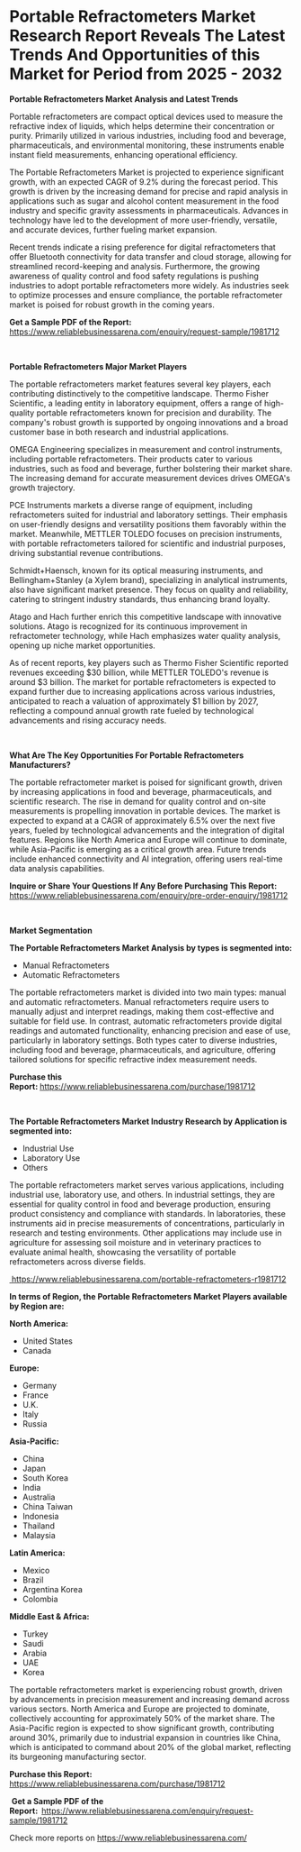 <p><h1>Portable Refractometers Market Research Report Reveals The Latest Trends And Opportunities of this Market for Period from 2025 - 2032</h1></p><p><strong>Portable Refractometers Market Analysis and Latest Trends</strong></p>
<p><p>Portable refractometers are compact optical devices used to measure the refractive index of liquids, which helps determine their concentration or purity. Primarily utilized in various industries, including food and beverage, pharmaceuticals, and environmental monitoring, these instruments enable instant field measurements, enhancing operational efficiency.</p><p>The Portable Refractometers Market is projected to experience significant growth, with an expected CAGR of 9.2% during the forecast period. This growth is driven by the increasing demand for precise and rapid analysis in applications such as sugar and alcohol content measurement in the food industry and specific gravity assessments in pharmaceuticals. Advances in technology have led to the development of more user-friendly, versatile, and accurate devices, further fueling market expansion. </p><p>Recent trends indicate a rising preference for digital refractometers that offer Bluetooth connectivity for data transfer and cloud storage, allowing for streamlined record-keeping and analysis. Furthermore, the growing awareness of quality control and food safety regulations is pushing industries to adopt portable refractometers more widely. As industries seek to optimize processes and ensure compliance, the portable refractometer market is poised for robust growth in the coming years.</p></p>
<p><strong>Get a Sample PDF of the Report:&nbsp;</strong> <a href="https://www.reliablebusinessarena.com/enquiry/request-sample/1981712?utm_campaign=1143&utm_medium=2&utm_source=Github&utm_content=ia&utm_term=20022025&utm_id=portable-refractometers">https://www.reliablebusinessarena.com/enquiry/request-sample/1981712</a></p>
<p>&nbsp;</p>
<p><strong>Portable Refractometers Major Market Players</strong></p>
<p><p>The portable refractometers market features several key players, each contributing distinctively to the competitive landscape. Thermo Fisher Scientific, a leading entity in laboratory equipment, offers a range of high-quality portable refractometers known for precision and durability. The company's robust growth is supported by ongoing innovations and a broad customer base in both research and industrial applications.</p><p>OMEGA Engineering specializes in measurement and control instruments, including portable refractometers. Their products cater to various industries, such as food and beverage, further bolstering their market share. The increasing demand for accurate measurement devices drives OMEGA's growth trajectory.</p><p>PCE Instruments markets a diverse range of equipment, including refractometers suited for industrial and laboratory settings. Their emphasis on user-friendly designs and versatility positions them favorably within the market. Meanwhile, METTLER TOLEDO focuses on precision instruments, with portable refractometers tailored for scientific and industrial purposes, driving substantial revenue contributions.</p><p>Schmidt+Haensch, known for its optical measuring instruments, and Bellingham+Stanley (a Xylem brand), specializing in analytical instruments, also have significant market presence. They focus on quality and reliability, catering to stringent industry standards, thus enhancing brand loyalty.</p><p>Atago and Hach further enrich this competitive landscape with innovative solutions. Atago is recognized for its continuous improvement in refractometer technology, while Hach emphasizes water quality analysis, opening up niche market opportunities.</p><p>As of recent reports, key players such as Thermo Fisher Scientific reported revenues exceeding $30 billion, while METTLER TOLEDO's revenue is around $3 billion. The market for portable refractometers is expected to expand further due to increasing applications across various industries, anticipated to reach a valuation of approximately $1 billion by 2027, reflecting a compound annual growth rate fueled by technological advancements and rising accuracy needs.</p></p>
<p>&nbsp;</p>
<p><strong>What Are The Key Opportunities For Portable Refractometers Manufacturers?</strong></p>
<p><p>The portable refractometer market is poised for significant growth, driven by increasing applications in food and beverage, pharmaceuticals, and scientific research. The rise in demand for quality control and on-site measurements is propelling innovation in portable devices. The market is expected to expand at a CAGR of approximately 6.5% over the next five years, fueled by technological advancements and the integration of digital features. Regions like North America and Europe will continue to dominate, while Asia-Pacific is emerging as a critical growth area. Future trends include enhanced connectivity and AI integration, offering users real-time data analysis capabilities.</p></p>
<p><strong>Inquire or Share Your Questions If Any Before Purchasing This Report:</strong> <a href="https://www.reliablebusinessarena.com/enquiry/pre-order-enquiry/1981712?utm_campaign=1143&utm_medium=2&utm_source=Github&utm_content=ia&utm_term=20022025&utm_id=portable-refractometers">https://www.reliablebusinessarena.com/enquiry/pre-order-enquiry/1981712</a></p>
<p>&nbsp;</p>
<p><strong>Market Segmentation</strong></p>
<p><strong>The Portable Refractometers Market Analysis by types is segmented into:</strong></p>
<p><ul><li>Manual Refractometers</li><li>Automatic Refractometers</li></ul></p>
<p><p>The portable refractometers market is divided into two main types: manual and automatic refractometers. Manual refractometers require users to manually adjust and interpret readings, making them cost-effective and suitable for field use. In contrast, automatic refractometers provide digital readings and automated functionality, enhancing precision and ease of use, particularly in laboratory settings. Both types cater to diverse industries, including food and beverage, pharmaceuticals, and agriculture, offering tailored solutions for specific refractive index measurement needs.</p></p>
<p><strong>Purchase this Report:&nbsp;</strong><a href="https://www.reliablebusinessarena.com/purchase/1981712?utm_campaign=1143&utm_medium=2&utm_source=Github&utm_content=ia&utm_term=20022025&utm_id=portable-refractometers">https://www.reliablebusinessarena.com/purchase/1981712</a></p>
<p>&nbsp;</p>
<p><strong>The Portable Refractometers Market Industry Research by Application is segmented into:</strong></p>
<p><ul><li>Industrial Use</li><li>Laboratory Use</li><li>Others</li></ul></p>
<p><p>The portable refractometers market serves various applications, including industrial use, laboratory use, and others. In industrial settings, they are essential for quality control in food and beverage production, ensuring product consistency and compliance with standards. In laboratories, these instruments aid in precise measurements of concentrations, particularly in research and testing environments. Other applications may include use in agriculture for assessing soil moisture and in veterinary practices to evaluate animal health, showcasing the versatility of portable refractometers across diverse fields.</p></p>
<p><a href="https://www.reliablebusinessarena.com/portable-refractometers-r1981712?utm_campaign=1143&utm_medium=2&utm_source=Github&utm_content=ia&utm_term=20022025&utm_id=portable-refractometers">&nbsp;https://www.reliablebusinessarena.com/portable-refractometers-r1981712</a></p>
<p><strong>In terms of Region, the Portable Refractometers Market Players available by Region are:</strong></p>
<p>
    <p> <strong> North America: </strong>
        <ul>
            <li>United States</li>
            <li>Canada</li>
        </ul>
        </p> 
    <p> <strong> Europe: </strong>
        <ul>
            <li>Germany</li>
            <li>France</li>
            <li>U.K.</li>
            <li>Italy</li>
            <li>Russia</li>
        </ul>
        </p> 
    <p> <strong> Asia-Pacific: </strong>
        <ul>
            <li>China</li>
            <li>Japan</li>
            <li>South Korea</li>
            <li>India</li>
            <li>Australia</li>
            <li>China Taiwan</li>
            <li>Indonesia</li>
            <li>Thailand</li>
            <li>Malaysia</li>
        </ul>
        </p> 
    <p> <strong> Latin America: </strong>
        <ul>
            <li>Mexico</li>
            <li>Brazil</li>
            <li>Argentina Korea</li>
            <li>Colombia</li>
        </ul>
        </p> 
    <p> <strong> Middle East & Africa: </strong>
        <ul>
            <li>Turkey</li>
            <li>Saudi</li>
            <li>Arabia</li>
            <li>UAE</li>
            <li>Korea</li>
        </ul>
    </p>
    </p>
<p><p>The portable refractometers market is experiencing robust growth, driven by advancements in precision measurement and increasing demand across various sectors. North America and Europe are projected to dominate, collectively accounting for approximately 50% of the market share. The Asia-Pacific region is expected to show significant growth, contributing around 30%, primarily due to industrial expansion in countries like China, which is anticipated to command about 20% of the global market, reflecting its burgeoning manufacturing sector.</p></p>
<p><strong>Purchase this Report: </strong><a href="https://www.reliablebusinessarena.com/purchase/1981712?utm_campaign=1143&utm_medium=2&utm_source=Github&utm_content=ia&utm_term=20022025&utm_id=portable-refractometers">https://www.reliablebusinessarena.com/purchase/1981712</a></p>
<p>&nbsp;<strong>Get a Sample PDF of the Report:&nbsp;&nbsp;</strong><a href="https://www.reliablebusinessarena.com/enquiry/request-sample/1981712?utm_campaign=1143&utm_medium=2&utm_source=Github&utm_content=ia&utm_term=20022025&utm_id=portable-refractometers">https://www.reliablebusinessarena.com/enquiry/request-sample/1981712</a></p>
<p><strong></strong></p>
<p>Check more reports on <a href="https://www.reliablebusinessarena.com/?utm_campaign=1143&utm_medium=2&utm_source=Github&utm_content=ia&utm_term=20022025&utm_id=portable-refractometers">https://www.reliablebusinessarena.com/</a></p>